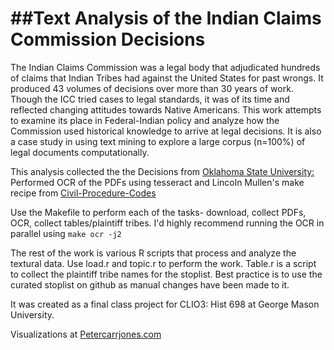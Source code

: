 ##Text Analysis of the Indian Claims Commission Decisions
==============

The Indian Claims Commission was a legal body that adjudicated hundreds of claims that Indian Tribes had against the United States for past wrongs. It produced 43 volumes of decisions over more than 30 years of work. Though the ICC tried cases to legal standards, it was of its time and reflected changing attitudes towards Native Americans. This work attempts to examine its place in Federal-Indian policy and analyze how the Commission used historical knowledge to arrive at legal decisions. It is also a case study in using text mining to explore a large corpus (n=100%) of legal documents computationally.

This analysis collected the the Decisions from [Oklahoma State University:](http://digital.library.okstate.edu/icc/index/iccindex.htm)
Performed OCR of the PDFs using tesseract and Lincoln Mullen's make recipe from [Civil-Procedure-Codes](https://github.com/lmullen/civil-procedure-codes)

Use the Makefile to perform each of the tasks- download, collect PDFs, OCR, collect tables/plaintiff tribes. I'd highly recommend running the OCR in parallel using `make ocr -j2`

The rest of the work is various R scripts that process and analyze the textural data. Use load.r and topic.r to perform the work. Table.r is a script to collect the plaintiff tribe names for the stoplist. Best practice is to use the curated stoplist on github as manual changes have been made to it.

It was created as a final class project for CLIO3: Hist 698 at George Mason University.

Visualizations at [Petercarrjones.com](http://www.petercarrjones.com/projects/mining-the-icc/)
